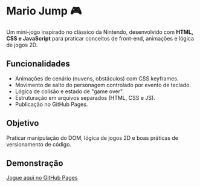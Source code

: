 # Mario Jump 🎮

Um mini-jogo inspirado no clássico da Nintendo, desenvolvido com **HTML, CSS e JavaScript** para praticar conceitos de front-end, animações e lógica de jogos 2D.

## Funcionalidades
- Animações de cenário (nuvens, obstáculos) com CSS keyframes.
- Movimento de salto do personagem controlado por evento de teclado.
- Lógica de colisão e estado de "game over".
- Estruturação em arquivos separados (HTML, CSS e JS).
- Publicação no GitHub Pages.

## Objetivo
Praticar manipulação do DOM, lógica de jogos 2D e boas práticas de versionamento de código.

## Demonstração
[Jogue aqui no GitHub Pages](https://danielle-olv.github.io/ProjetoMarioJump)


